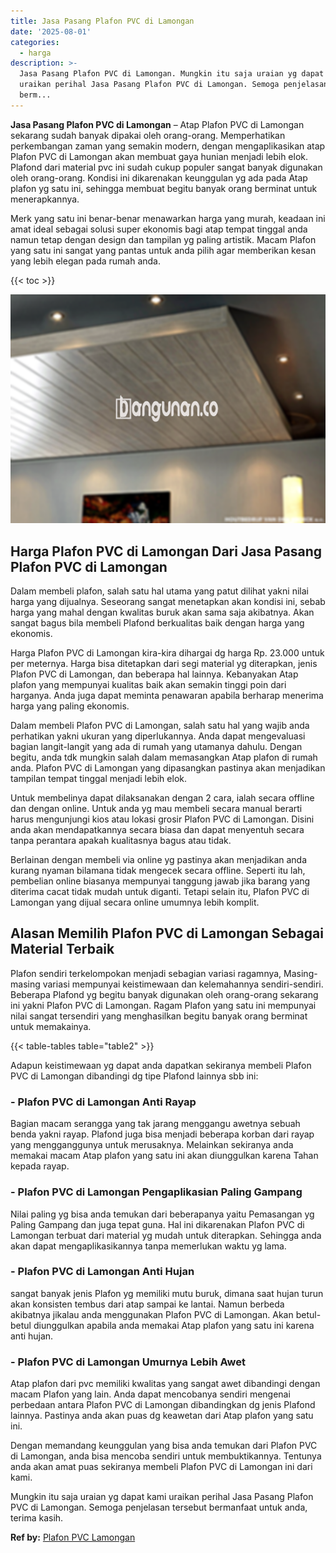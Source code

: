 ```yaml
---
title: Jasa Pasang Plafon PVC di Lamongan
date: '2025-08-01'
categories:
  - harga
description: >-
  Jasa Pasang Plafon PVC di Lamongan. Mungkin itu saja uraian yg dapat kami
  uraikan perihal Jasa Pasang Plafon PVC di Lamongan. Semoga penjelasan tersebut
  berm...
---
```


**Jasa Pasang Plafon PVC di Lamongan** – Atap Plafon PVC di Lamongan sekarang sudah banyak dipakai oleh orang-orang. Memperhatikan perkembangan zaman yang semakin modern, dengan mengaplikasikan atap Plafon PVC di Lamongan akan membuat gaya hunian menjadi lebih elok. Plafond dari material pvc ini sudah cukup populer sangat banyak digunakan oleh orang-orang. Kondisi ini dikarenakan keunggulan yg ada pada Atap plafon yg satu ini, sehingga membuat begitu banyak orang berminat untuk menerapkannya.

Merk yang satu ini benar-benar menawarkan harga yang murah, keadaan ini amat ideal sebagai solusi super ekonomis bagi atap tempat tinggal anda namun tetap dengan design dan tampilan yg paling artistik. Macam Plafon yang satu ini sangat yang pantas untuk anda pilih agar memberikan kesan yang lebih elegan pada rumah anda.

{{< toc >}}

![Jasa Pasang Plafon PVC di Lamongan](/images/flafond-pvc-murah23.png)

## Harga Plafon PVC di Lamongan Dari Jasa Pasang Plafon PVC di Lamongan

Dalam membeli plafon, salah satu hal utama yang patut dilihat yakni nilai harga yang dijualnya. Seseorang sangat menetapkan akan kondisi ini, sebab harga yang mahal dengan kwalitas buruk akan sama saja akibatnya. Akan sangat bagus bila membeli Plafond berkualitas baik dengan harga yang ekonomis.

Harga Plafon PVC di Lamongan kira-kira dihargai dg harga Rp. 23.000 untuk per meternya. Harga bisa ditetapkan dari segi material yg diterapkan, jenis Plafon PVC di Lamongan, dan beberapa hal lainnya. Kebanyakan Atap plafon yang mempunyai kualitas baik akan semakin tinggi poin dari harganya. Anda juga dapat meminta penawaran apabila berharap menerima harga yang paling ekonomis.

Dalam membeli Plafon PVC di Lamongan, salah satu hal yang wajib anda perhatikan yakni ukuran yang diperlukannya. Anda dapat mengevaluasi bagian langit-langit yang ada di rumah yang utamanya dahulu. Dengan begitu, anda tdk mungkin salah dalam memasangkan Atap plafon di rumah anda. Plafon PVC di Lamongan yang dipasangkan pastinya akan menjadikan tampilan tempat tinggal menjadi lebih elok.

Untuk membelinya dapat dilaksanakan dengan 2 cara, ialah secara offline dan dengan online. Untuk anda yg mau membeli secara manual berarti harus mengunjungi kios atau lokasi grosir Plafon PVC di Lamongan. Disini anda akan mendapatkannya secara biasa dan dapat menyentuh secara tanpa perantara apakah kualitasnya bagus atau tidak.

Berlainan dengan membeli via online yg pastinya akan menjadikan anda kurang nyaman bilamana tidak mengecek secara offline. Seperti itu lah, pembelian online biasanya mempunyai tanggung jawab jika barang yang diterima cacat tidak mudah untuk diganti. Tetapi selain itu, Plafon PVC di Lamongan yang dijual secara online umumnya lebih komplit.

## Alasan Memilih Plafon PVC di Lamongan Sebagai Material Terbaik

Plafon sendiri terkelompokan menjadi sebagian variasi ragamnya, Masing-masing variasi mempunyai keistimewaan dan kelemahannya sendiri-sendiri. Beberapa Plafond yg begitu banyak digunakan oleh orang-orang sekarang ini yakni Plafon PVC di Lamongan. Ragam Plafon yang satu ini mempunyai nilai sangat tersendiri yang menghasilkan begitu banyak orang berminat untuk memakainya.

{{< table-tables table="table2" >}}

Adapun keistimewaan yg dapat anda dapatkan sekiranya membeli Plafon PVC di Lamongan dibandingi dg tipe Plafond lainnya sbb ini:

### \- Plafon PVC di Lamongan Anti Rayap

Bagian macam serangga yang tak jarang menggangu awetnya sebuah benda yakni rayap. Plafond juga bisa menjadi beberapa korban dari rayap yang mengganggunya untuk merusaknya. Melainkan sekiranya anda memakai macam Atap plafon yang satu ini akan diunggulkan karena Tahan kepada rayap.

### \- Plafon PVC di Lamongan Pengaplikasian Paling Gampang

Nilai paling yg bisa anda temukan dari beberapanya yaitu Pemasangan yg Paling Gampang dan juga tepat guna. Hal ini dikarenakan Plafon PVC di Lamongan terbuat dari material yg mudah untuk diterapkan. Sehingga anda akan dapat mengaplikasikannya tanpa memerlukan waktu yg lama.

### \- Plafon PVC di Lamongan Anti Hujan

sangat banyak jenis Plafon yg memiliki mutu buruk, dimana saat hujan turun akan konsisten tembus dari atap sampai ke lantai. Namun berbeda akibatnya jikalau anda menggunakan Plafon PVC di Lamongan. Akan betul-betul diunggulkan apabila anda memakai Atap plafon yang satu ini karena anti hujan.

### \- Plafon PVC di Lamongan Umurnya Lebih Awet

Atap plafon dari pvc memiliki kwalitas yang sangat awet dibandingi dengan macam Plafon yang lain. Anda dapat mencobanya sendiri mengenai perbedaan antara Plafon PVC di Lamongan dibandingkan dg jenis Plafond lainnya. Pastinya anda akan puas dg keawetan dari Atap plafon yang satu ini.

Dengan memandang keunggulan yang bisa anda temukan dari Plafon PVC di Lamongan, anda bisa mencoba sendiri untuk membuktikannya. Tentunya anda akan amat puas sekiranya membeli Plafon PVC di Lamongan ini dari kami.

Mungkin itu saja uraian yg dapat kami uraikan perihal Jasa Pasang Plafon PVC di Lamongan. Semoga penjelasan tersebut bermanfaat untuk anda, terima kasih.

**Ref by:** [Plafon PVC Lamongan](https://id.wikipedia.org/wiki/Plafon)
